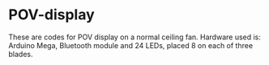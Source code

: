 # POV-display
These are codes for POV display on a normal ceiling fan.
Hardware used is: Arduino Mega, Bluetooth module and 24 LEDs, placed 8 on each of three blades.
